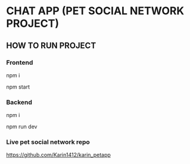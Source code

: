 # CHAT APP (PET SOCIAL NETWORK PROJECT)

## HOW TO RUN PROJECT

### Frontend
npm i

npm start

### Backend
npm i

npm run dev

### Live pet social network repo
https://github.com/Karin1412/karin_petapp